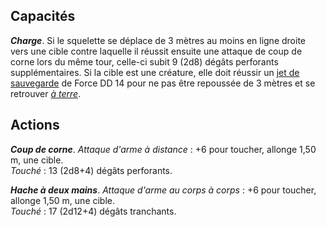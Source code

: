 ## Capacités
_**Charge**_. Si le squelette se déplace de 3 mètres au moins en ligne droite vers une cible contre laquelle il réussit ensuite une attaque de coup de corne lors du même tour, celle-ci subit 9 (2d8) dégâts perforants supplémentaires. Si la cible est une créature, elle doit réussir un [jet de sauvegarde](/utiliser-les-caracteristiques/#jets-de-sauvegarde) de Force DD 14 pour ne pas être repoussée de 3 mètres et se retrouver [_à terre_](/gerer-la-sante-du-personnage/#a-terre).

## Actions
_**Coup de corne**_. _Attaque d'arme à distance_ : +6 pour toucher, allonge 1,50 m, une cible.  
_Touché_ : 13 (2d8+4) dégâts perforants.

_**Hache à deux mains**_. _Attaque d'arme au corps à corps_ : +6 pour toucher, allonge 1,50 m, une cible.  
_Touché_ : 17 (2d12+4) dégâts tranchants.
